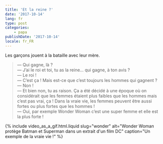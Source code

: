 ```yaml
---
title: 'Et la reine ?'
date: '2017-10-14'
lang: fr
type: post
categories:
    - papa
publishDate: '2017-10-14'
locale: fr_FR
---
```


Les garçons jouent à la bataille avec leur mère.

<!-- more -->

> — Qui gagne, là ?  
> — J’ai le roi et toi, tu as la reine… qui gagne, à ton avis ?  
> — Le roi !  
> — C’est ça ! Mais est-ce que c’est toujours les hommes qui gagnent ?  
> — Non !  
> — Et bien non, tu as raison. Ça a été décidé à une époque où on considérait que les femmes étaient plus faibles que les hommes mais c’est pas vrai, ça ! Dans la vraie vie, les femmes peuvent être aussi fortes ou plus fortes que les hommes !  
> — Oui, par exemple Wonder Woman c’est une super femme et elle est la plus forte !

{% include video_as_a_gif.html.liquid
    slug="wonder"
    alt="Wonder Woman protège Batman et Superman dans un extrait d'un film DC"
    caption="Un exemple de la vraie vie !"
%}